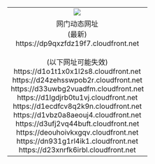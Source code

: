 ﻿<table>
  <tr></tr>
  <tr><td colspan=2 align=center><img src="https://dp9qxzfdz19f7.cloudfront.net/Up/oGate.jpg" /></td></tr>
  <tr><td colspan=2 align=center>网门动态网址<br/>(最新)
<br>https://dp9qxzfdz19f7.cloudfront.net
<br/><br/>(以下网址可能失效)
<br>https://d1o1t1x0x1l2s8.cloudfront.net
<br>https://d24zehsswpob2r.cloudfront.net
<br>https://d33uwbg2vuadfm.cloudfront.net
<br>https://d1lgdjrb0tu1vj.cloudfront.net
<br>https://d1ecdfcv8q2k9n.cloudfront.net
<br>https://d1vbz0a8aeouj4.cloudfront.net
<br>https://d3ufj2vq44buft.cloudfront.net
<br>https://deouhoivkxgqv.cloudfront.net
<br>https://dn931g1rl4ik1.cloudfront.net
<br>https://d23xnrfk6irbl.cloudfront.net
    </td>
  </tr>
</table>
